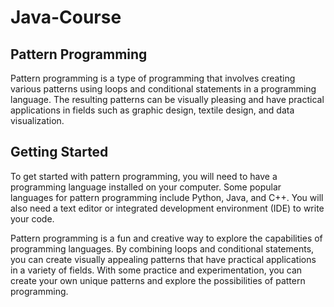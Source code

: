 # Java-Course

## Pattern Programming
Pattern programming is a type of programming that involves creating various patterns using loops and conditional statements in a programming language. The resulting patterns can be visually pleasing and have practical applications in fields such as graphic design, textile design, and data visualization.

## Getting Started
To get started with pattern programming, you will need to have a programming language installed on your computer. Some popular languages for pattern programming include Python, Java, and C++. You will also need a text editor or integrated development environment (IDE) to write your code.


Pattern programming is a fun and creative way to explore the capabilities of programming languages. By combining loops and conditional statements, you can create visually appealing patterns that have practical applications in a variety of fields. With some practice and experimentation, you can create your own unique patterns and explore the possibilities of pattern programming.
